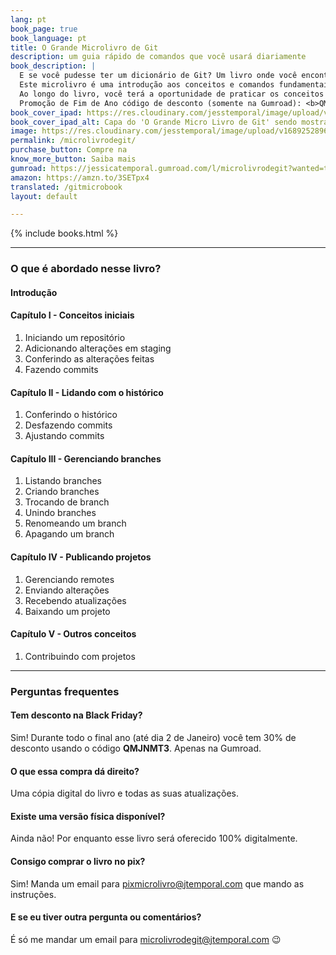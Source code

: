 ```yaml
---
lang: pt
book_page: true
book_language: pt
title: O Grande Microlivro de Git
description: um guia rápido de comandos que você usará diariamente
book_description: |
  E se você pudesse ter um dicionário de Git? Um livro onde você encontrasse uma descrição do funcionamento dos comandos mais comuns utilizados no dia-a-dia, com exemplos práticos?<br>
  Este microlivro é uma introdução aos conceitos e comandos fundamentais do Git, um sistema de controle de versão amplamente utilizado por pessoas desenvolvedoras de software.<br>
  Ao longo do livro, você terá a oportunidade de praticar os conceitos e comandos por meio de exemplos do mundo real.<br>
  Promoção de Fim de Ano código de desconto (somente na Gumroad): <b>QMJNMT3</b>.<br><br>
book_cover_ipad: https://res.cloudinary.com/jesstemporal/image/upload/v1689030772/livros/microlivro-de-git-ipad_qympi3.png
book_cover_ipad_alt: Capa do 'O Grande Micro Livro de Git' sendo mostrada num ipad
image: https://res.cloudinary.com/jesstemporal/image/upload/v1689252896/livros/microlivro-banner_anjvbk.png
permalink: /microlivrodegit/
purchase_button: Compre na
know_more_button: Saiba mais
gumroad: https://jessicatemporal.gumroad.com/l/microlivrodegit?wanted=true
amazon: https://amzn.to/3SETpx4
translated: /gitmicrobook
layout: default

---
```


{% include books.html %}

<hr>

### O que é abordado nesse livro?

#### Introdução
#### Capítulo I - Conceitos iniciais

1. Iniciando um repositório
1. Adicionando alterações em staging
1. Conferindo as alterações feitas
1. Fazendo commits

#### Capítulo II - Lidando com o histórico

1. Conferindo o histórico
1. Desfazendo commits
1. Ajustando commits

#### Capítulo III - Gerenciando branches

1. Listando branches
1. Criando branches
1. Trocando de branch
1. Unindo branches
1. Renomeando um branch
1. Apagando um branch

#### Capítulo IV - Publicando projetos
1. Gerenciando remotes
1. Enviando alterações
1. Recebendo atualizações
1. Baixando um projeto

#### Capítulo V - Outros conceitos

1. Contribuindo com projetos

<hr>

<h3 id="faq"> Perguntas frequentes</h3>

#### Tem desconto na Black Friday?

Sim! Durante todo o final ano (até dia 2 de Janeiro) você tem 30% de desconto usando o código **QMJNMT3**. Apenas na Gumroad.

#### O que essa compra dá direito?

Uma cópia digital do livro e todas as suas atualizações.

#### Existe uma versão física disponível?

Ainda não! Por enquanto esse livro será oferecido 100% digitalmente.

#### Consigo comprar o livro no pix?

Sim! Manda um email para pixmicrolivro@jtemporal.com que mando as instruções.

#### E se eu tiver outra pergunta ou comentários?

É só me mandar um email para microlivrodegit@jtemporal.com 😉
